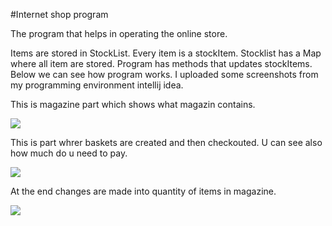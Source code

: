 #Internet shop program

The program that helps in operating the online store.


Items are stored in StockList. Every item is a stockItem. Stocklist has a Map where all item are stored.
Program has methods that updates stockItems.
Below we can see how program works. I uploaded some screenshots from my  programming environment intellij idea.

This is magazine part which shows what magazin contains.

![](https://raw.githubusercontent.com/JacekKaczmarek10/SortedCollections/master/Screenshoots_/ss1.png)

This is part whrer baskets are created and then checkouted.
U can see also how much do u need to pay.

![](https://raw.githubusercontent.com/JacekKaczmarek10/SortedCollections/master/Screenshoots_/ss2.png)

At the end changes are made into quantity of items in magazine.

![](https://raw.githubusercontent.com/JacekKaczmarek10/SortedCollections/master/Screenshoots_/ss4.png)
